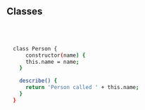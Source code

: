 ##  Classes
<br>
<br>

```sh
  class Person {
      constructor(name) {
      this.name = name;
    }

    describe() {
      return 'Person called ' + this.name;
    }
  }
```
